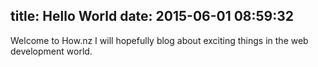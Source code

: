 title: Hello World
date: 2015-06-01 08:59:32
---
Welcome to How.nz I will hopefully blog about exciting things in the web development world.


